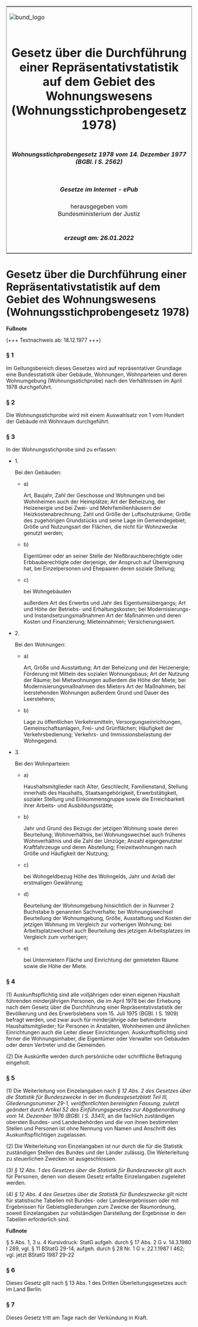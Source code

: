 <span id="DECKBLATT.html"></span>

<table border="0" frame="border" width="100%">

<tr valign="top">

<td align="left">

![bund\_logo](BfJ_2021_Web_de_de.gif)

</td>

<td align="right">

 

</td>

</tr>

<tr align="center" valign="middle">

<td colspan="2">

# Gesetz über die Durchführung einer Repräsentativstatistik auf dem Gebiet des Wohnungswesens (Wohnungsstichprobengesetz 1978)

</td>

</tr>

<tr align="center" valign="middle">

<td colspan="2">

##### Wohnungsstichprobengesetz 1978 vom 14. Dezember 1977 (BGBl. I S. 2562)

</td>

</tr>

<tr align="center" valign="middle">

<td colspan="2">

  
  

##### Gesetze im Internet - ePub  
  
herausgegeben vom  
Bundesministerium der Justiz

</td>

</tr>

<tr align="center" valign="bottom">

<td colspan="2">

  
  

##### erzeugt am: 26.01.2022

</td>

</tr>

</table>

<span id="BJNR025620977.html"></span>

# Gesetz über die Durchführung einer Repräsentativstatistik auf dem Gebiet des Wohnungswesens (Wohnungsstichprobengesetz 1978)

<div>

  
**Fußnote**

<div class="jnhtml">

<div>

<div class="jurAbsatz">

(+++ Textnachweis ab: 18.12.1977 +++)

</div>

</div>

</div>

</div>

<span id="BJNR025620977BJNE000100304.html"></span>

### § 1  

<div>

<div class="jnhtml">

<div>

<div class="jurAbsatz">

Im Geltungsbereich dieses Gesetzes wird auf repräsentativer Grundlage
eine Bundesstatistik über Gebäude, Wohnungen, Wohnparteien und deren
Wohnumgebung (Wohnungsstichprobe) nach den Verhältnissen im April 1978
durchgeführt.

</div>

</div>

</div>

</div>

<span id="BJNR025620977BJNE000200304.html"></span>

### § 2  

<div>

<div class="jnhtml">

<div>

<div class="jurAbsatz">

Die Wohnungsstichprobe wird mit einem Auswahlsatz von 1 vom Hundert der
Gebäude mit Wohnraum durchgeführt.

</div>

</div>

</div>

</div>

<span id="BJNR025620977BJNE000300304.html"></span>

### § 3  

<div>

<div class="jnhtml">

<div>

<div class="jurAbsatz">

In der Wohnungsstichprobe sind zu erfassen:

  - 1\.
    
    <div style="">
    
    Bei den Gebäuden:
    
      - a)
        
        <div style="">
        
        Art, Baujahr, Zahl der Geschosse und Wohnungen und bei
        Wohnheimen auch der Heimplätze; Art der Beheizung, der
        Heizenergie und bei Zwei- und Mehrfamilienhäusern der
        Heizkostenabrechnung; Zahl und Größe der Luftschutzräume; Größe
        des zugehörigen Grundstücks und seine Lage im Gemeindegebiet;
        Größe und Nutzungsart der Flächen, die nicht für Wohnzwecke
        genutzt werden;
        
        </div>
    
      - b)
        
        <div style="">
        
        Eigentümer oder an seiner Stelle der Nießbrauchberechtigte oder
        Erbbauberechtigte oder derjenige, der Anspruch auf Übereignung
        hat, bei Einzelpersonen und Ehepaaren deren soziale Stellung;
        
        </div>
    
      - c)
        
        <div style="">
        
        bei Wohngebäuden
        
        </div>
        
        <div style="">
        
        außerdem Art des Erwerbs und Jahr des Eigentumsübergangs; Art
        und Höhe der Betriebs- und Erhaltungskosten; bei
        Modernisierungs- und Instandsetzungsmaßnahmen Art der Maßnahmen
        und deren Kosten und Finanzierung; Mieteinnahmen;
        Versicherungswert.
        
        </div>
    
    </div>

  - 2\.
    
    <div style="">
    
    Bei den Wohnungen:
    
      - a)
        
        <div style="">
        
        Art, Größe und Ausstattung; Art der Beheizung und der
        Heizenergie; Förderung mit Mitteln des sozialen Wohnungsbaus;
        Art der Nutzung der Räume; bei Mietwohnungen außerdem die Höhe
        der Miete; bei Modernisierungsmaßnahmen des Mieters Art der
        Maßnahmen; bei leerstehenden Wohnungen außerdem Grund und Dauer
        des Leerstehens;
        
        </div>
    
      - b)
        
        <div style="">
        
        Lage zu öffentlichen Verkehrsmitteln, Versorgungseinrichtungen,
        Gemeinschaftsanlagen, Frei- und Grünflächen; Häufigkeit der
        Verkehrsbedienung; Verkehrs- und Immissionsbelastung der
        Wohngegend.
        
        </div>
    
    </div>

  - 3\.
    
    <div style="">
    
    Bei den Wohnparteien:
    
      - a)
        
        <div style="">
        
        Haushaltsmitglieder nach Alter, Geschlecht, Familienstand,
        Stellung innerhalb des Haushalts, Staatsangehörigkeit,
        Erwerbstätigkeit, sozialer Stellung und Einkommensgruppe sowie
        die Erreichbarkeit ihrer Arbeits- und Ausbildungsstätte;
        
        </div>
    
      - b)
        
        <div style="">
        
        Jahr und Grund des Bezugs der jetzigen Wohnung sowie deren
        Beurteilung; Wohnverhältnis, bei Wohnungswechsel auch früheres
        Wohnverhältnis und die Zahl der Umzüge; Anzahl eigengenutzter
        Kraftfahrzeuge und deren Abstellung; Freizeitwohnungen nach
        Größe und Häufigkeit der Nutzung;
        
        </div>
    
      - c)
        
        <div style="">
        
        bei Wohngeldbezug Höhe des Wohngelds, Jahr und Anlaß der
        erstmaligen Gewährung;
        
        </div>
    
      - d)
        
        <div style="">
        
        Beurteilung der Wohnumgebung hinsichtlich der in Nummer 2
        Buchstabe b genannten Sachverhalte; bei Wohnungswechsel
        Beurteilung der Wohnumgebung, Größe, Ausstattung und Kosten der
        jetzigen Wohnung im Vergleich zur vorherigen Wohnung; bei
        Arbeitsplatzwechsel auch Beurteilung des jetzigen Arbeitsplatzes
        im Vergleich zum vorherigen;
        
        </div>
    
      - e)
        
        <div style="">
        
        bei Untermietern Fläche und Einrichtung der gemieteten Räume
        sowie die Höhe der Miete.
        
        </div>
    
    </div>

</div>

</div>

</div>

</div>

<span id="BJNR025620977BJNE000400304.html"></span>

### § 4  

<div>

<div class="jnhtml">

<div>

<div class="jurAbsatz">

(1) Auskunftspflichtig sind alle volljährigen oder einen eigenen
Haushalt führenden minderjährigen Personen, die im April 1978 bei der
Erhebung nach dem Gesetz über die Durchführung einer
Repräsentativstatistik der Bevölkerung und des Erwerbslebens vom 15.
Juli 1975 (BGBl. I S. 1909) befragt werden, und zwar auch für
minderjährige oder behinderte Haushaltsmitglieder; für Personen in
Anstalten, Wohnheimen und ähnlichen Einrichtungen auch die Leiter dieser
Einrichtungen. Auskunftspflichtig sind ferner die Wohnungsinhaber, die
Eigentümer oder Verwalter von Gebäuden oder deren Vertreter und die
Gemeinden.

</div>

<div class="jurAbsatz">

(2) Die Auskünfte werden durch persönliche oder schriftliche Befragung
eingeholt.

</div>

</div>

</div>

</div>

<span id="BJNR025620977BJNE000500304.html"></span>

### § 5  

<div>

<div class="jnhtml">

<div>

<div class="jurAbsatz">

(1) Die Weiterleitung von Einzelangaben nach
<span style="font-style:italic;">§ 12 Abs. 2 des Gesetzes über die
Statistik für Bundeszwecke</span> in der im
<span style="font-style:italic;">Bundesgesetzblatt Teil III,
Gliederungsnummer 29-1, veröffentlichten bereinigten Fassung, zuletzt
geändert durch Artikel 52 des Einführungsgesetzes zur Abgabenordnung
vom 14. Dezember 1976 (BGBl. I S. 3341),</span> an die fachlich
zuständigen obersten Bundes- und Landesbehörden und die von ihnen
bestimmten Stellen und Personen ist ohne Nennung von Namen und Anschrift
des Auskunftspflichtigen zugelassen.

</div>

<div class="jurAbsatz">

(2) Die Weiterleitung von Einzelangaben ist nur durch die für die
Statistik zuständigen Stellen des Bundes und der Länder zulässig. Die
Weiterleitung zu steuerlichen Zwecken ist ausgeschlossen.

</div>

<div class="jurAbsatz">

(3) <span style="font-style:italic;">§ 12 Abs. 1 des Gesetzes über die
Statistik für Bundeszwecke</span> gilt auch für Personen, denen von
diesem Gesetz erfaßte Einzelangaben zugeleitet werden.

</div>

<div class="jurAbsatz">

(4) <span style="font-style:italic;">§ 12 Abs. 4 des Gesetzes über die
Statistik für Bundeszwecke</span> gilt nicht für statistische Tabellen
mit Bundes- oder Landesergebnissen oder mit Ergebnissen für
Gebietsgliederungen zum Zwecke der Raumordnung, soweit Einzelangaben zur
vollständigen Darstellung der Ergebnisse in den Tabellen erforderlich
sind.

</div>

</div>

</div>

</div>

<div>

  
**Fußnote**

<div class="jnhtml">

<div>

<div class="jurAbsatz">

§ 5 Abs. 1, 3 u. 4 Kursivdruck: StatG aufgeh. durch § 17 Abs. 2 G v.
14.3.1980 I 289, vgl. § 11 BStatG 29-14, aufgeh. durch § 28 Nr. 1 G v.
22.1.1987 I 462; vgl. jetzt BStatG 1987 29-22

</div>

</div>

</div>

</div>

<span id="BJNR025620977BJNE000600304.html"></span>

### § 6  

<div>

<div class="jnhtml">

<div>

<div class="jurAbsatz">

Dieses Gesetz gilt nach § 13 Abs. 1 des Dritten Überleitungsgesetzes
auch im Land Berlin.

</div>

</div>

</div>

</div>

<span id="BJNR025620977BJNE000700304.html"></span>

### § 7  

<div>

<div class="jnhtml">

<div>

<div class="jurAbsatz">

Dieses Gesetz tritt am Tage nach der Verkündung in Kraft.

</div>

</div>

</div>

</div>

